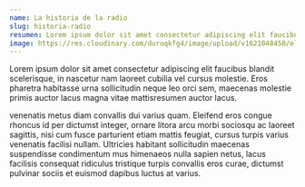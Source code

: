 ```yaml
---
name: La historia de la radio
slug: historia-radio
resumen: Lorem ipsum dolor sit amet consectetur adipiscing elit faucibus blandit scelerisque, in nascetur nam laoreet cubilia vel cursus molestie. Eros pharetra habitasse urna sollicitudin neque leo orci sem.
image: https://res.cloudinary.com/duruqkfg4/image/upload/v1621048450/elton_yq77yg.jpg
---
```


Lorem ipsum dolor sit amet consectetur adipiscing elit faucibus blandit scelerisque, in nascetur nam laoreet cubilia vel cursus molestie. Eros pharetra habitasse urna sollicitudin neque leo orci sem, maecenas molestie primis auctor lacus magna vitae mattisresumen auctor lacus.

<!--more-->

venenatis metus diam convallis dui varius quam. Eleifend eros congue rhoncus id per dictumst integer, ornare litora arcu morbi sociosqu ac laoreet sagittis, nisi cum fusce parturient etiam mattis feugiat, cursus turpis varius venenatis facilisi nullam. Ultricies habitant sollicitudin maecenas suspendisse condimentum mus himenaeos nulla sapien netus, lacus facilisis consequat ridiculus tristique turpis convallis eros curae, dictumst pulvinar sociis et euismod dapibus luctus at varius.
